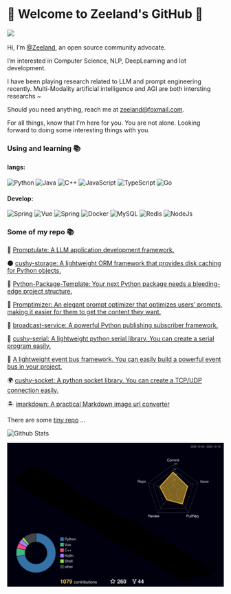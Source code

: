 # 🌌 Welcome to Zeeland's GitHub 💫

<!-- [![wakatime](https://wakatime.com/badge/user/ff2fd02f-93f5-46d4-af69-146d00163dbe.svg)](https://wakatime.com/@ff2fd02f-93f5-46d4-af69-146d00163dbe)
[![github](https://img.shields.io/github/followers/Undertone0809?logo=github&style=plastic)](https://github.com/alanhamlett?tab=followers) -->

![](https://komarev.com/ghpvc/?username=Undertone0809)

Hi, I’m [@Zeeland](https://github.com/Undertone0809), an open source community advocate.

I’m interested in Computer Science, NLP, DeepLearning and Iot development.

I have been playing research related to LLM and prompt engineering recently. Multi-Modality artificial intelligence and AGI are both intersting researchs ~

Should you need anything, reach me at zeeland@foxmail.com.

For all things, know that I'm here for you. You are not alone. Looking forward to doing some interesting things with you.

### Using and learning 📚
#### langs:
<!-- **Langs:** -->
![Python](https://img.shields.io/badge/Python-3373A7?style=flat-square&logo=python&logoColor=white)
![Java](https://img.shields.io/badge/Java-ED8B00?style=flat-square&logo=java&logoColor=white)
![C++](http://img.shields.io/badge/-C++-FF7F50?style=flat-square&logo=c%2B%2B&logoColor=ffffff)
![JavaScript](https://img.shields.io/badge/-JavaScript-%23F7DF1C?style=flat-square&logo=javascript&logoColor=ffff4a&color=d1b01f)
![TypeScript](https://img.shields.io/badge/-TypeScript-%23F7DF1C?style=flat-square&logo=typescript&logoColor=ffff4a&color=d1b01f)
![Go](https://img.shields.io/badge/Go-00ADD8?style=flat-square&logo=go&logoColor=white)

#### Develop:
<!-- **Develop:** -->
![Spring](http://img.shields.io/badge/-Spring-6DB33F?style=flat-square&logo=spring&logoColor=ffffff)
![Vue](https://img.shields.io/badge/-Vue-4FC08D?style=flat-square&logo=Vue.js&logoColor=fff)
![Spring](http://img.shields.io/badge/-Uniapp-6DB33F?style=flat-square&logo=Uniapp&logoColor=ffffff)
![Docker](https://img.shields.io/badge/-Docker-2C2255?style=flat-square&logo=docker)
![MySQL](https://img.shields.io/badge/-MySQL-5391FE?style=flat-square&logo=mysql&logoColor=ffffff)
![Redis](https://img.shields.io/badge/-Redis-DC382D?style=flat-square&logo=redis&logoColor=ffffff)
![NodeJs](https://img.shields.io/badge/-NodeJs-FF7D40?style=flat-square&logo=Node.js&logoColor=00d632)

### Some of my repo 📚

🔭 [Promptulate: A LLM application development framework.](https://github.com/Undertone0809/promptulate)

🌑 [cushy-storage: A lightweight ORM framework that provides disk caching for Python objects.](https://github.com/Undertone0809/cushy-storage)

🐬 [Python-Package-Template: Your next Python package needs a bleeding-edge project structure.](https://github.com/Undertone0809/python-package-template)

🐠 [Promptimizer: An elegant prompt optimizer that optimizes users' prompts, making it easier for them to get the content they want.](https://github.com/Undertone0809/promptimizer)

🌊 [broadcast-service: A powerful Python publishing subscriber framework.](https://github.com/Undertone0809/broadcast-service)

💫 [cushy-serial: A lightweight python serial library. You can create a serial program easily.](https://github.com/Undertone0809/cushy-serial)

📘 [A lightweight event bus framework. You can easily build a powerful event bus in your project.](https://github.com/Undertone0809/omnius)

🌍 [cushy-socket: A python socket library. You can create a TCP/UDP connection easily.](https://github.com/Undertone0809/cushy-socket)

🏝️ [imarkdown: A practical Markdown image url converter](https://github.com/Undertone0809/imarkdown)

There are some [tiny repo](https://github.com/Undertone0809?page=1&tab=repositories) ...

<!-- ![Most Used Languages](https://github-readme-stats.vercel.app/api/top-langs/?username=Undertone0809&theme=merko&layout=compact)
![Github Stats](https://github-readme-stats.vercel.app/api?username=Undertone0809&show_icons=true&theme=merko&count_private=true) -->

<!-- ![Most Used Languages](https://github-readme-stats-zeeland.vercel.app/api/top-langs/?username=Undertone0809&theme=merko&layout=compact) -->
![Github Stats](https://github-readme-stats-zeeland.vercel.app/api?username=Undertone0809&show_icons=true&theme=merko&count_private=true)

[![Contributions in 3D](/profile-3d-contrib/profile-night-rainbow.svg)](https://github.com/marketplace/actions/github-profile-3d-contrib)

<!--

- 🔭 I’m currently working on ...
- 🌱 I’m currently learning ...
- 👯 I’m looking to collaborate on ...
- 🤔 I’m looking for help with ...
- 💬 Ask me about ...
- 📫 How to reach me: ...
- 😄 Pronouns: ...
- ⚡ Fun fact: ...

-->
